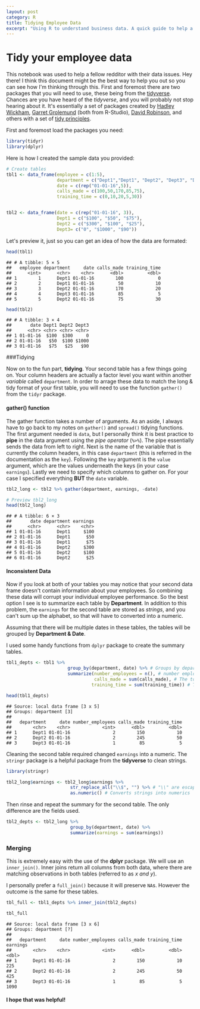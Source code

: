 ```yaml
---
layout: post
category: R
title: Tidying Employee Data
excerpt: "Using R to understand business data. A quick guide to help a fellow redditor"
---
```


# Tidy your employee data

This notebook was used to help a fellow redditor with their data issues.
Hey there! I think this document might be the best way to help you out so you can see how I'm thinking through this. First and foremost there are two packages that you will need to use, these being from the [tidyverse](https://blog.rstudio.org/2016/09/15/tidyverse-1-0-0/). Chances are you have heard of the *tidyverse*, and you will probably not stop hearing about it. It's essentially a set of packages created by [Hadley Wickham](http://hadley.nz/), [Garret Grolemund](https://github.com/garrettgman) (both from R-Studio), [David Robinson](https://github.com/dgrtwo), and others with a set of [tidy principles](http://vita.had.co.nz/papers/tidy-data.pdf).
<!--split-->
First and foremost load the packages you need:

```r
library(tidyr)
library(dplyr)
```
Here is how I created the sample data you provided:

```r
# Create tables
tbl1 <- data_frame(employee = c(1:5),
                   department = c("Dept1","Dept1", "Dept2", "Dept3", "Dept2"),
                   date = c(rep("01-01-16",5)),
                   calls_made = c(100,50,170,85,75),
                   training_time = c(0,10,20,5,30))


tbl2 <- data_frame(date = c(rep("01-01-16", 3)),
                   Dept1 = c("$100", "$50", "$75"),
                   Dept2 = c("$300", "$100", "$25"),
                   Dept3= c("0", "$1000", "$90"))
```
Let's preview it, just so you can get an idea of how the data are formated:


```r
head(tbl1)
```

```
## # A tibble: 5 × 5
##   employee department     date calls_made training_time
##      <int>      <chr>    <chr>      <dbl>         <dbl>
## 1        1      Dept1 01-01-16        100             0
## 2        2      Dept1 01-01-16         50            10
## 3        3      Dept2 01-01-16        170            20
## 4        4      Dept3 01-01-16         85             5
## 5        5      Dept2 01-01-16         75            30
```

```r
head(tbl2)
```

```
## # A tibble: 3 × 4
##       date Dept1 Dept2 Dept3
##      <chr> <chr> <chr> <chr>
## 1 01-01-16  $100  $300     0
## 2 01-01-16   $50  $100 $1000
## 3 01-01-16   $75   $25   $90
```
###Tidying

Now on to the fun part, **tidying**. Your second table has a few things going on. Your column headers are actually a factor level you want within another *variable* called `department`. In order to arrage these data to match the long & tidy format of your first table, you will need to use the function `gather()` from the `tidyr` package.

#### gather() function

The gather function takes a number of arguments. As an aside, I always have to go back to my notes on `gather()` and `spread()` tidying functions. The first argument needed is `data`, but I personally think it is best practice to **pipe** in the data argument using the *pipe operator* (`%>%`). The pipe essentially sends the data from left to right. Next is the name of the variable that is currently the column headers, in this case `department` (this is referred in the documentation as the `key`). Following the `key` argument is the `value` argument, which are the values underneath the keys (in your case `earnings`). Lastly we need to specify which columns to gather on. For your case I specified everything **BUT** the `date` variable.


```r
tbl2_long <- tbl2 %>% gather(department, earnings, -date)

# Preview tbl2_long
head(tbl2_long)
```

```
## # A tibble: 6 × 3
##       date department earnings
##      <chr>      <chr>    <chr>
## 1 01-01-16      Dept1     $100
## 2 01-01-16      Dept1      $50
## 3 01-01-16      Dept1      $75
## 4 01-01-16      Dept2     $300
## 5 01-01-16      Dept2     $100
## 6 01-01-16      Dept2      $25
```

#### Inconsistent Data
Now if you look at both of your tables you may notice that your second data frame doesn't contain information about your employees. So combining these data will corrupt your individual employee performance. So the best option I see is to summarize each table by **Department**. In addition to this problem, the `earnings` for the second table are stored as *strings*, and you can't sum up the alphabet, so that will have to converted into a numeric.

Assuming that there will be multiple dates in these tables, the tables will be grouped by **Department & Date**.

I used some handy functions from `dplyr` package to create the summary tables.

```r
tbl1_depts <- tbl1 %>%
                       group_by(department, date) %>% # Groups by department first, then date
                       summarize(number_employees = n(), # number employes is the number of times Dept# Occurs
                                 calls_made = sum(calls_made), # The total number of calls made by each employee
                                training_time = sum(training_time)) # The sum ammount of training time for all employees

head(tbl1_depts)
```

```
## Source: local data frame [3 x 5]
## Groups: department [3]
##
##   department     date number_employees calls_made training_time
##        <chr>    <chr>            <int>      <dbl>         <dbl>
## 1      Dept1 01-01-16                2        150            10
## 2      Dept2 01-01-16                2        245            50
## 3      Dept3 01-01-16                1         85             5
```

Cleaning the second table required changed `earnings` into a numeric. The `stringr` package is a helpful package from the **tidyverse** to clean strings.

```r
library(stringr)

tbl2_long$earnings <- tbl2_long$earnings %>%
                        str_replace_all("\\$", "") %>% # "\\" are escape characters makes "$" detectable
                        as.numeric() # Converts strings into numerics
```
Then rinse and repeat the summary for the second table. The only difference are the fields used.

```r
tbl2_depts <- tbl2_long %>%
                        group_by(department, date) %>%
                        summarize(earnings = sum(earnings))
```

### Merging
This is extremely easy with the use of the **dplyr** package. We will use an `inner_join()`. Inner joins return all columns from both data, where there are matching observations in both tables (referred to as *x and y*).

I personally prefer a `full_join()` because it will preserve `NA`s. However the outcome is the same for these tables.


```r
tbl_full <- tbl1_depts %>% inner_join(tbl2_depts)

tbl_full
```

```
## Source: local data frame [3 x 6]
## Groups: department [?]
##
##   department     date number_employees calls_made training_time earnings
##        <chr>    <chr>            <int>      <dbl>         <dbl>    <dbl>
## 1      Dept1 01-01-16                2        150            10      225
## 2      Dept2 01-01-16                2        245            50      425
## 3      Dept3 01-01-16                1         85             5     1090
```

#### I hope that was helpful!
